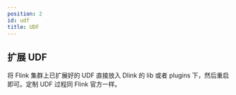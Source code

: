 ```yaml
---
position: 2
id: udf
title: UDF
---
```




## 扩展 UDF

将 Flink 集群上已扩展好的 UDF 直接放入 Dlink 的 lib 或者 plugins 下，然后重启即可。定制 UDF 过程同 Flink 官方一样。
